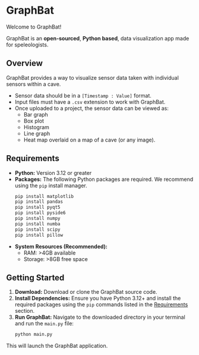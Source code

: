 # GraphBat

Welcome to GraphBat!

GraphBat is an **open-sourced**, **Python based**, data visualization app made for speleologists.

## Overview

GraphBat provides a way to visualize sensor data taken with individual sensors within a cave.

* Sensor data should be in a `[Timestamp : Value]` format.
* Input files must have a `.csv` extension to work with GraphBat.
* Once uploaded to a project, the sensor data can be viewed as:
    * Bar graph
    * Box plot
    * Histogram
    * Line graph
    * Heat map overlaid on a map of a cave (or any image).

## Requirements

* **Python:** Version 3.12 or greater
* **Packages:** The following Python packages are required. We recommend using the `pip` install manager.
    ```bash
    pip install matplotlib
    pip install pandas
    pip install pyqt5
    pip install pyside6
    pip install numpy
    pip install numba
    pip install scipy
    pip install pillow
    ```
* **System Resources (Recommended):**
    * RAM: >4GB available
    * Storage: >8GB free space

## Getting Started

1.  **Download:** Download or clone the GraphBat source code.
2.  **Install Dependencies:** Ensure you have Python 3.12+ and install the required packages using the `pip` commands listed in the [Requirements](#requirements) section.
3.  **Run GraphBat:** Navigate to the downloaded directory in your terminal and run the `main.py` file:
    ```bash
    python main.py
    ```

This will launch the GraphBat application.
